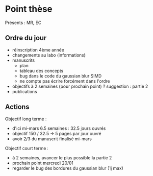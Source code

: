 Point thèse
===

Présents : MR, EC

Ordre du jour
---

* réinscription 4ème année
* changements au labo (informations)
* manuscrits
  * plan
  * tableau des concepts
  * bug dans le code du gaussian blur SIMD
  * ne compte pas écrire forcément dans l'ordre
* objectifs à 2 semaines (pour prochain point) ? suggestion : partie 2
* publications

Actions
---

Objectif long terme :
* d'ici mi-mars 6.5 semaines : 32.5 jours ouvrés
* objectif 150 / 32.5 -> 5 pages par jour ouvré
* avoir 2/3 du manuscrit finalisé mi-mars

Objectif court terme :
* à 2 semaines, avancer le plus possible la partie 2
* prochain point mercredi 20/01
* regarder le bug des bordures du gaussian blur (1j max)

